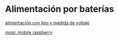 # Alimentación por baterías


[alimentación con lipo y medida de voltaje](http://raspi.tv/2013/controlled-shutdown-duration-test-of-pi-model-a-with-2-cell-lipo)

[mopi: mobile raspberry](https://www.kickstarter.com/projects/hamishcunningham/mopi-mobile-and-24-7-power-for-the-raspberry-pi?token=a93b16b7)

